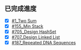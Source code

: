 ## 已完成進度
- [x] [#1_Two Sum](https://github.com/jacob13jacob13/myself-/blob/master/Leetcode/1_Two%20Sum_06170121.py)
- [x] [#155_Min Stack](https://github.com/jacob13jacob13/myself-/blob/master/Leetcode/155_Min%20Stack_06170121.py)
- [x] [#705_Design HashSet](https://github.com/jacob13jacob13/myself-/blob/master/Leetcode/705_Design%20HashSet_06170121.py)
- [x] [#707_Design Linked List](https://github.com/jacob13jacob13/myself-/blob/master/Leetcode/707_Design%20Linked%20List_06170121.py)
- [x] [#187_Repeated DNA Sequences](https://github.com/C-WeiYu/WeiYu/blob/master/Leetcode/707_Design%20Linked%20List_06170201.py)
